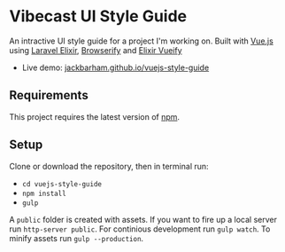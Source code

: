 # Vibecast UI Style Guide

An intractive UI style guide for a project I'm working on. Built with [Vue.js](http://vuejs.org) using [Laravel Elixir](https://github.com/laravel/elixir), [Browserify](https://github.com/laravel/elixir) and [Elixir Vueify](https://github.com/JeffreyWay/laravel-elixir-vueify)

- Live demo: [jackbarham.github.io/vuejs-style-guide](http://jackbarham.github.io/vuejs-style-guide)

## Requirements

This project requires the latest version of [npm](https://www.npmjs.org/).

## Setup

Clone or download the repository, then in terminal run:

* `cd vuejs-style-guide`
* `npm install`
* `gulp`

A `public` folder is created with assets. If you want to fire up a local server run `http-server public`. For continious development run `gulp watch`. To minify assets run `gulp --production`.